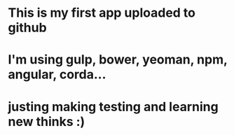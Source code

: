 # This is my first app uploaded to github

# I'm using gulp, bower, yeoman, npm, angular, corda...

# justing making testing and learning new thinks :)
